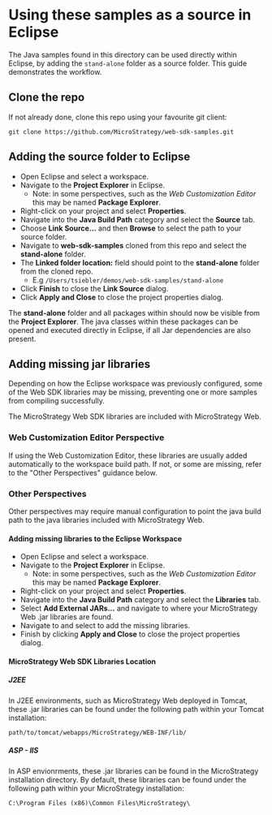 # Using these samples as a source in Eclipse

The Java samples found in this directory can be used directly within Eclipse, by adding the `stand-alone` folder as a source folder. This guide demonstrates the workflow.

## Clone the repo

If not already done, clone this repo using your favourite git client:
```
git clone https://github.com/MicroStrategy/web-sdk-samples.git
```

## Adding the source folder to Eclipse
- Open Eclipse and select a workspace.
- Navigate to the **Project Explorer** in Eclipse.
  - Note: in some perspectives, such as the _Web Customization Editor_ this may be named **Package Explorer**.
- Right-click on your project and select **Properties**.
- Navigate into the **Java Build Path** category and select the **Source** tab.
- Choose **Link Source...** and then **Browse** to select the path to your source folder.
- Navigate to **web-sdk-samples** cloned from this repo and select the **stand-alone** folder.
- The **Linked folder location:** field should point to the **stand-alone** folder from the cloned repo.
  - E.g `/Users/tsiebler/demos/web-sdk-samples/stand-alone`
- Click **Finish** to close the **Link Source** dialog.
- Click **Apply and Close** to close the project properties dialog.

The **stand-alone** folder and all packages within should now be visible from the **Project Explorer**. The java classes within these packages can be opened and executed directly in Eclipse, if all Jar dependencies are also present.

## Adding missing jar libraries
Depending on how the Eclipse workspace was previously configured, some of the Web SDK libraries may be missing, preventing one or more samples from compiling successfully.

The MicroStrategy Web SDK libraries are included with MicroStrategy Web.

### Web Customization Editor Perspective
If using the Web Customization Editor, these libraries are usually added automatically to the workspace build path. If not, or some are missing, refer to the "Other Perspectives" guidance below.

### Other Perspectives
Other perspectives may require manual configuration to point the java build path to the java libraries included with MicroStrategy Web.

#### Adding missing libraries to the Eclipse Workspace
- Open Eclipse and select a workspace.
- Navigate to the **Project Explorer** in Eclipse.
  - Note: in some perspectives, such as the _Web Customization Editor_ this may be named **Package Explorer**.
- Right-click on your project and select **Properties**.
- Navigate into the **Java Build Path** category and select the **Libraries** tab.
- Select **Add External JARs...** and navigate to where your MicroStrategy Web .jar libraries are found.
- Navigate to and select to add the missing libraries.
- Finish by clicking **Apply and Close** to close the project properties dialog.

#### MicroStrategy Web SDK Libraries Location
##### J2EE
In J2EE environments, such as MicroStrategy Web deployed in Tomcat, these .jar libraries can be found under the following path within your Tomcat installation:
```
path/to/tomcat/webapps/MicroStrategy/WEB-INF/lib/
```

##### ASP - IIS
In ASP envionrments, these .jar libraries can be found in the MicroStrategy installation directory. By default, these libraries can be found under the following path within your MicroStrategy installation:
```
C:\Program Files (x86)\Common Files\MicroStrategy\
```
